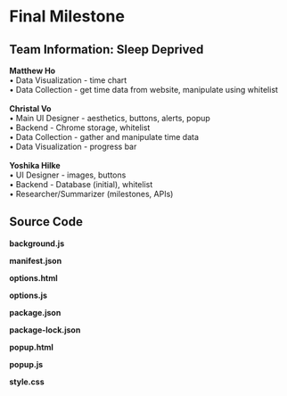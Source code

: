 # Final Milestone 

## Team Information: Sleep Deprived

<b>Matthew Ho</b><br>
• Data Visualization - time chart<br>
• Data Collection - get time data from website, manipulate using whitelist<br>
<br><b>Christal Vo</b><br>
• Main UI Designer - aesthetics, buttons, alerts, popup<br>
• Backend - Chrome storage, whitelist<br>
• Data Collection - gather and manipulate time data<br>
• Data Visualization - progress bar<br>
<br><b>Yoshika Hilke</b><br>
• UI Designer - images, buttons<br>
• Backend - Database (initial), whitelist<br>
• Researcher/Summarizer (milestones, APIs)<br>

## Source Code

<b>background.js</b><br>

<b>manifest.json</b><br>

<b>options.html</b><br>

<b>options.js</b><br>

<b>package.json</b><br>

<b>package-lock.json</b><br>

<b>popup.html</b><br>

<b>popup.js</b><br>

<b>style.css</b><br>
